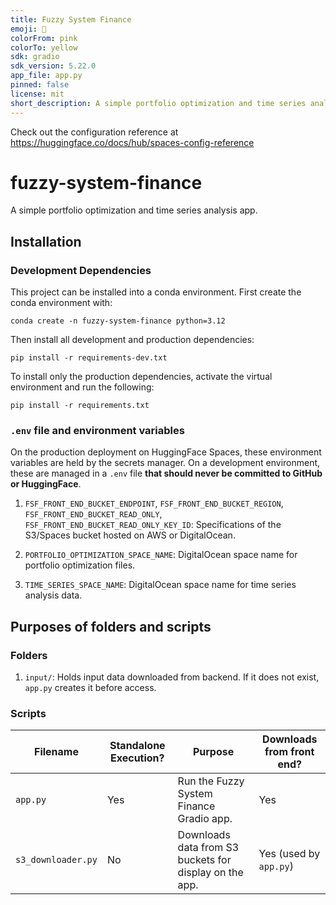 ```yaml
---
title: Fuzzy System Finance
emoji: 🏢
colorFrom: pink
colorTo: yellow
sdk: gradio
sdk_version: 5.22.0
app_file: app.py
pinned: false
license: mit
short_description: A simple portfolio optimization and time series analysis app.
---
```


Check out the configuration reference at https://huggingface.co/docs/hub/spaces-config-reference

# fuzzy-system-finance
A simple portfolio optimization and time series analysis app.

## Installation

### Development Dependencies

This project can be installed into a conda environment. First create the conda environment with:

```
conda create -n fuzzy-system-finance python=3.12
```

Then install all development and production dependencies:

```
pip install -r requirements-dev.txt
```

To install only the production dependencies, activate the virtual environment and run the following:

```
pip install -r requirements.txt
```

### `.env` file and environment variables

On the production deployment on HuggingFace Spaces, these environment variables are held by the secrets manager. On a development environment, these are managed in a `.env` file **that should never be committed to GitHub or HuggingFace**.

1. `FSF_FRONT_END_BUCKET_ENDPOINT`, `FSF_FRONT_END_BUCKET_REGION`, `FSF_FRONT_END_BUCKET_READ_ONLY`, `FSF_FRONT_END_BUCKET_READ_ONLY_KEY_ID`: Specifications of the S3/Spaces bucket hosted on AWS or DigitalOcean.

2. `PORTFOLIO_OPTIMIZATION_SPACE_NAME`: DigitalOcean space name for portfolio optimization files.

3. `TIME_SERIES_SPACE_NAME`: DigitalOcean space name for time series analysis data.

## Purposes of folders and scripts

### Folders

1. `input/`: Holds input data downloaded from backend. If it does not exist, `app.py` creates it before access.

### Scripts

| Filename           | Standalone Execution? | Purpose                                                | Downloads from front end? |
| ------------------ | --------------------- | ------------------------------------------------------ | ------------------------- |
| `app.py`           | Yes                   | Run the Fuzzy System Finance Gradio app.               | Yes                       |
| `s3_downloader.py` | No                    | Downloads data from S3 buckets for display on the app. | Yes (used by `app.py`)    |
